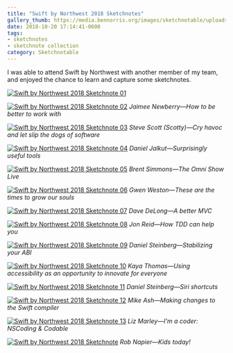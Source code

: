 ```yaml
---
title: "Swift by Northwest 2018 Sketchnotes"
gallery_thumb: https://media.bennorris.org/images/sketchnotable/uploads/2018/8dfa204caa.jpg
date: 2018-10-20 17:14:41-0600
tags:
- sketchnotes
- sketchnote collection
category: Sketchnotable
---
```


I was able to attend Swift by Northwest with another member of my team, and enjoyed the chance to learn and capture some sketchnotes.

[![Swift by Northwest 2018 Sketchnote 01](https://media.bennorris.org/images/sketchnotable/uploads/2018/8dfa204caa.jpg)](https://media.bennorris.org/images/sketchnotable/uploads/2018/8dfa204caa.jpg)

[![Swift by Northwest 2018 Sketchnote 02](https://media.bennorris.org/images/sketchnotable/uploads/2018/66d72701f8.jpg)](https://media.bennorris.org/images/sketchnotable/uploads/2018/66d72701f8.jpg)
_Jaimee Newberry—How to be better to work with_

[![Swift by Northwest 2018 Sketchnote 03](https://media.bennorris.org/images/sketchnotable/uploads/2018/870b8147ca.jpg)](https://media.bennorris.org/images/sketchnotable/uploads/2018/870b8147ca.jpg)
_Steve Scott (Scotty)—Cry havoc and let slip the dogs of software_

[![Swift by Northwest 2018 Sketchnote 04](https://media.bennorris.org/images/sketchnotable/uploads/2018/addd14115b.jpg)](https://media.bennorris.org/images/sketchnotable/uploads/2018/addd14115b.jpg)
_Daniel Jalkut—Surprisingly useful tools_

[![Swift by Northwest 2018 Sketchnote 05](https://media.bennorris.org/images/sketchnotable/uploads/2018/4a4d7e8e2b.jpg)](https://media.bennorris.org/images/sketchnotable/uploads/2018/4a4d7e8e2b.jpg)
_Brent Simmons—The Omni Show Live_

[![Swift by Northwest 2018 Sketchnote 06](https://media.bennorris.org/images/sketchnotable/uploads/2018/10c2e5d7d2.jpg)](https://media.bennorris.org/images/sketchnotable/uploads/2018/10c2e5d7d2.jpg)
_Gwen Weston—These are the times to grow our souls_

[![Swift by Northwest 2018 Sketchnote 07](https://media.bennorris.org/images/sketchnotable/uploads/2018/c86be1753e.jpg)](https://media.bennorris.org/images/sketchnotable/uploads/2018/c86be1753e.jpg)
_Dave DeLong—A better MVC_

[![Swift by Northwest 2018 Sketchnote 08](https://media.bennorris.org/images/sketchnotable/uploads/2018/928ffa3045.jpg)](https://media.bennorris.org/images/sketchnotable/uploads/2018/928ffa3045.jpg)
_Jon Reid—How TDD can help you_

[![Swift by Northwest 2018 Sketchnote 09](https://media.bennorris.org/images/sketchnotable/uploads/2018/e0370b3cd0.jpg)](https://media.bennorris.org/images/sketchnotable/uploads/2018/e0370b3cd0.jpg)
_Daniel Steinberg—Stabilizing your ABI_

[![Swift by Northwest 2018 Sketchnote 10](https://media.bennorris.org/images/sketchnotable/uploads/2018/a3148ee51f.jpg)](https://media.bennorris.org/images/sketchnotable/uploads/2018/a3148ee51f.jpg)
_Kaya Thomas—Using accessibility as an opportunity to innovate for everyone_

[![Swift by Northwest 2018 Sketchnote 11](https://media.bennorris.org/images/sketchnotable/uploads/2018/c3a988dfe0.jpg)](https://media.bennorris.org/images/sketchnotable/uploads/2018/c3a988dfe0.jpg)
_Daniel Steinberg—Siri shortcuts_

[![Swift by Northwest 2018 Sketchnote 12](https://media.bennorris.org/images/sketchnotable/uploads/2018/1758d49490.jpg)](https://media.bennorris.org/images/sketchnotable/uploads/2018/1758d49490.jpg)
_Mike Ash—Making changes to the Swift compiler_

[![Swift by Northwest 2018 Sketchnote 13](https://media.bennorris.org/images/sketchnotable/uploads/2018/a61e7c0a53.jpg)](https://media.bennorris.org/images/sketchnotable/uploads/2018/a61e7c0a53.jpg)
_Liz Marley—I'm a coder: NSCoding & Codable_

[![Swift by Northwest 2018 Sketchnote](https://media.bennorris.org/images/sketchnotable/uploads/2018/5691c2492d.jpg)](https://media.bennorris.org/images/sketchnotable/uploads/2018/5691c2492d.jpg)
_Rob Napier—Kids today!_
